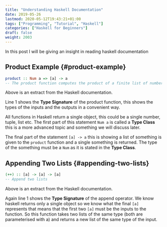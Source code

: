 ```yaml
---
title: "Understanding Haskell Documentation"
date: 2019-05-26
lastmod: 2020-05-12T19:43:21+01:00
tags: ["Programming", "Tutorial", "Haskell"]
categories: ["Haskell for Beginners"]
draft: false
weight: 2003
---
```


In this post I will be giving an insight in reading haskell documentation


## Product Example {#product-example}

```haskell
product :: Num a => [a] -> a
-- The product function computes the product of a finite list of numbers.
```

Above is an extract from the Haskell documentation.

Line 1 shows the ****Type Signature**** of the product function, this shows the types of the inputs and the outputs in a convenient way.

All functions in Haskell return a single object, this could be a single number, tuple, list etc. The first part of this statement `Num a` is called a ****Type Class**** this is a more advanced topic and something we will discuss later.

The final part of the statement `[a] -> a` this  is showing a list of something is given to the `product` function and a single something is returned. The type of the something must be a `Num` as it is stated in the ****Type Class****.


## Appending Two Lists {#appending-two-lists}

```haskell
(++) :: [a] -> [a] -> [a]
-- Append two lists
```

Above is an extract from the Haskell documentation.

Again line 1 shows the ****Type Signature**** of the append operator. We know haskell returns only a single object so we know what the final `[a]` represents that means that the first two `[a]` must be the inputs to the function. So this function takes two lists of the same type (both are parameterised with a) and  returns a new list  of the same type of the input.
